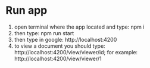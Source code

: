 # Run app
1. open terminal where the app located and type: npm i
2. then type: npm run start
3. then type in google: http://localhost:4200
4. to view a document you should type: http://localhost:4200/view/viewer/id; for example: http://localhost:4200/view/viewer/1
